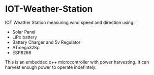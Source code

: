 # IOT-Weather-Station
IOT Weather Station measuring wind speed and direction using:

* Solar Panel
* LiPo battery
* Battery Charger and 5v Regulator
* ATmega328p
* ESP8266

This is an embedded c++ microcontroller with power harvesting.  It can harvest enough power to operate indefintely.  
